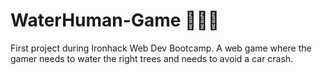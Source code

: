 # WaterHuman-Game 🧑🏾‍🌾

First project during Ironhack Web Dev Bootcamp.
A web game where the gamer needs to water the right trees and needs to avoid a car crash.
